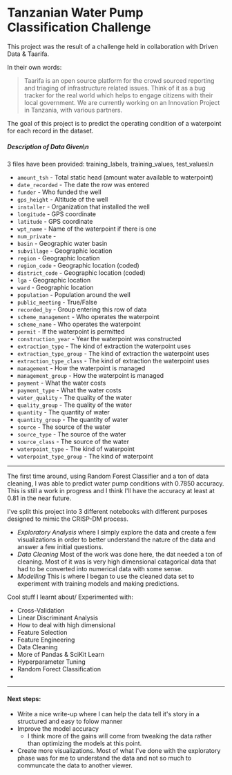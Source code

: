 # Tanzanian Water Pump Classification Challenge

This project was the result of a challenge held in collaboration with Driven Data & Taarifa.

In their own words:
>Taarifa is an open source platform for the crowd sourced reporting and triaging of infrastructure related issues. Think of it as a bug tracker for the real world which helps to engage citizens with their local government. We are currently working on an Innovation Project in Tanzania, with various partners.

The goal of this project is to predict the operating condition of a waterpoint for each record in the dataset.

##### Description of Data Given\n
3 files have been provided: training_labels, training_values, test_values\n


+ `amount_tsh` - Total static head (amount water available to waterpoint)
+ `date_recorded` - The date the row was entered
+ `funder` - Who funded the well
+ `gps_height` - Altitude of the well
+ `installer` - Organization that installed the well
+ `longitude` - GPS coordinate
+ `latitude` - GPS coordinate
+ `wpt_name` - Name of the waterpoint if there is one
+ `num_private` -
+ `basin` - Geographic water basin
+ `subvillage` - Geographic location
+ `region` - Geographic location
+ `region_code` - Geographic location (coded)
+ `district_code` - Geographic location (coded)
+ `lga` - Geographic location
+ `ward` - Geographic location
+ `population` - Population around the well
+ `public_meeting` - True/False
+ `recorded_by` - Group entering this row of data
+ `scheme_management` - Who operates the waterpoint
+ `scheme_name` - Who operates the waterpoint
+ `permit` - If the waterpoint is permitted
+ `construction_year` - Year the waterpoint was constructed
+ `extraction_type` - The kind of extraction the waterpoint uses
+ `extraction_type_group` - The kind of extraction the waterpoint uses
+ `extraction_type_class` - The kind of extraction the waterpoint uses
+ `management` - How the waterpoint is managed
+ `management_group` - How the waterpoint is managed
+ `payment` - What the water costs
+ `payment_type` - What the water costs
+ `water_quality` - The quality of the water
+ `quality_group` - The quality of the water
+ `quantity` - The quantity of water
+ `quantity_group` - The quantity of water
+ `source` - The source of the water
+ `source_type` - The source of the water
+ `source_class` - The source of the water
+ `waterpoint_type` - The kind of waterpoint
+ `waterpoint_type_group` - The kind of waterpoint


-----

The first time around, using Random Forest Classifier and a ton of data cleaning, I was able to predict water pump conditions with 0.7850 accuracy. This is still a work in progress and I think I'll have the accuracy at least at 0.81 in the near future.



I've split this project into 3 different notebooks with different purposes designed to mimic the CRISP-DM process. 
+ *Exploratory Analysis* where I simply explore the data and create a few visualizations in order to better understand the nature of the data and answer a few initial questions.
+ *Data Cleaning* Most of the work was done here, the dat needed a ton of cleaning. Most of it was is very high dimensional catagorical data that had to be converted into numerical data with some sense.
+ *Modelling* This is where I began to use the cleaned data set to experiment with training models and making predictions.


Cool stuff I learnt about/ Experimented with:
+ Cross-Validation
+ Linear Discriminant Analysis
+ How to deal with high dimensional
+ Feature Selection
+ Feature Engineering
+ Data Cleaning
+ More of Pandas & SciKit Learn
+ Hyperparameter Tuning
+ Random Forect Classification
+ 

---

#### Next steps:
+ Write a nice write-up where I can help the data tell it's story in a structured and easy to folow manner
+ Improve the model accuracy
  + I think more of the gains will come from tweaking the data rather than optimizing the models at this point.
+ Create more visualizations. Most of what I've done with the exploratory phase was for me to understand the data and not so much to communcate the data to another viewer.





